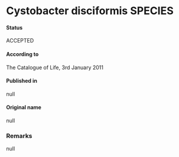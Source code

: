# Cystobacter disciformis SPECIES

#### Status
ACCEPTED

#### According to
The Catalogue of Life, 3rd January 2011

#### Published in
null

#### Original name
null

### Remarks
null